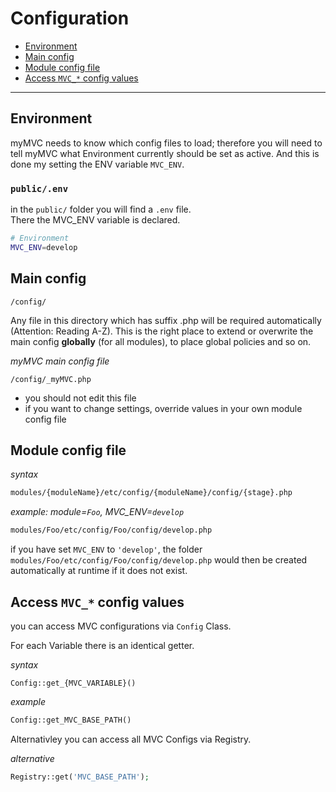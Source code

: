 <!--[:Getting Started]-->

# Configuration

- [Environment](#Environment)
- [Main config](#main_config)
- [Module config file](#custom_config)
- [Access `MVC_*` config values](#access_config)

---

<a id="Environment"></a>
## Environment 

myMVC needs to know which config files to load; therefore you will need to tell myMVC what Environment currently should be set as active. And this is done my setting the ENV variable `MVC_ENV`.

### `public/.env`
in the `public/` folder you will find a `.env` file.  
There the MVC_ENV variable is declared.

~~~bash
# Environment
MVC_ENV=develop
~~~

<a id="main_config"></a>
## Main config 

~~~
/config/
~~~

Any file in this directory which has suffix .php will be required automatically (Attention: Reading A-Z). This is the right place to extend or overwrite the main config **globally** (for all modules), to place global policies and so on.

_myMVC main config file_  
~~~
/config/_myMVC.php
~~~
- you should not edit this file
- if you want to change settings, override values in your own module config file


<a id="custom_config"></a>
## Module config file 

_syntax_  
~~~bash
modules/{moduleName}/etc/config/{moduleName}/config/{stage}.php
~~~

_example: module=`Foo`, MVC\_ENV=`develop`_  
~~~bash
modules/Foo/etc/config/Foo/config/develop.php
~~~

if you have set `MVC_ENV` to `'develop'`, the folder `modules/Foo/etc/config/Foo/config/develop.php` would then be created automatically at runtime if it does not exist.

<a id="access_config"></a>
## Access `MVC_*` config values 

you can access MVC configurations via `Config` Class.

For each Variable there is an identical getter.

_syntax_  
~~~
Config::get_{MVC_VARIABLE}()
~~~

_example_  
~~~php
Config::get_MVC_BASE_PATH()
~~~

Alternativley you can access all MVC Configs via Registry.

_alternative_  
~~~php
Registry::get('MVC_BASE_PATH');
~~~